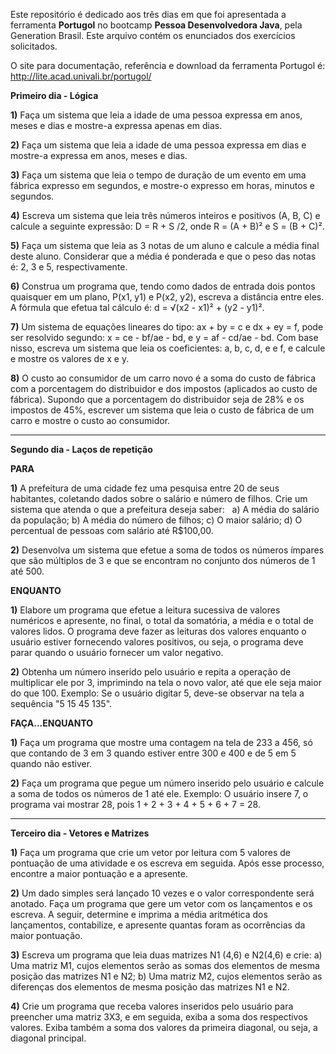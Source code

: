 Este repositório é dedicado aos três dias em que foi apresentada a ferramenta **Portugol** no bootcamp **Pessoa Desenvolvedora Java**, pela Generation Brasil. Este arquivo contém os enunciados dos exercícios solicitados. 

O site para documentação, referência e download da ferramenta Portugol é: http://lite.acad.univali.br/portugol/

**Primeiro dia - Lógica**

**1)** Faça um sistema que leia a idade de uma pessoa expressa em anos, meses e dias e mostre-a expressa apenas em dias.

**2)** Faça um sistema que leia a idade de uma pessoa expressa em dias e mostre-a expressa em anos, meses e dias.

**3)** Faça um sistema que leia o tempo de duração de um evento em uma fábrica expresso em segundos, e mostre-o expresso em horas, minutos e segundos.

**4)** Escreva um sistema que leia três números inteiros e positivos (A, B, C) e calcule a seguinte expressão: D = R + S /2, onde R = (A + B)² e S = (B + C)².

**5)** Faça um sistema que leia as 3 notas de um aluno e calcule a média final deste aluno. Considerar que a média é ponderada e que o peso das notas é: 2, 3 e 5, respectivamente.

**6)** Construa um programa que, tendo como dados de entrada dois pontos quaisquer em um plano, P(x1, y1) e P(x2, y2), escreva a distância entre eles. A fórmula que efetua tal cálculo é: d = √(x2 - x1)² + (y2 - y1)².

**7)** Um sistema de equações lineares do tipo: ax + by = c e dx + ey = f, pode ser resolvido segundo: x = ce - bf/ae - bd, e y = af - cd/ae - bd. Com base nisso, escreva um sistema que leia os coeficientes: a, b, c, d, e e f, e calcule e mostre os
valores de x e y.

**8)** O custo ao consumidor de um carro novo é a soma do custo de fábrica com a porcentagem do distribuidor e dos impostos (aplicados ao custo de fábrica). Supondo que a porcentagem do distribuidor seja de 28% e os impostos de 45%, escrever um sistema que leia o custo de fábrica de um carro e mostre o custo ao consumidor.

------------------------------------------------------------------------------

**Segundo dia - Laços de repetição**

**PARA**

**1)** A prefeitura de uma cidade fez uma pesquisa entre 20 de seus habitantes, coletando dados sobre o salário e número de filhos. Crie um sistema que atenda o que a prefeitura deseja saber:  
a) A média do salário da população;
b) A média do número de filhos;
c) O maior salário;
d) O percentual de pessoas com salário até R$100,00.

**2)** Desenvolva um sistema que efetue a soma de todos os números ímpares que são múltiplos de 3 e que se encontram no conjunto dos números de 1 até 500.

**ENQUANTO**

**1)** Elabore um programa que efetue a leitura sucessiva de valores numéricos e apresente, no final, o total da somatória, a média e o total de valores lidos. O programa deve fazer as leituras dos valores enquanto o usuário estiver fornecendo valores
positivos, ou seja, o programa deve parar quando o usuário fornecer um valor negativo.

**2)** Obtenha um número inserido pelo usuário e repita a operação de multiplicar ele por 3, imprimindo na tela o novo valor, até que ele seja maior do que 100. Exemplo: Se o usuário digitar 5, deve-se observar na tela a sequência "5 15 45 135".

**FAÇA...ENQUANTO**

**1)** Faça um programa que mostre uma contagem na tela de 233 a 456, só que contando de 3 em 3 quando estiver entre 300 e 400 e de 5 em 5 quando não estiver.

**2)** Faça um programa que pegue um número inserido pelo usuário e calcule a soma de todos os números de 1 até ele. Exemplo: O usuário insere 7, o programa vai mostrar 28, pois 1 + 2 + 3 + 4 + 5 + 6 + 7 = 28.

-------------------------------------------------------------------------------------------------------------
**Terceiro dia - Vetores e Matrizes**

**1)** Faça um programa que crie um vetor por leitura com 5 valores de pontuação de uma atividade e os escreva em seguida. Após esse processo, encontre a maior pontuação e a apresente.

**2)** Um dado simples será lançado 10 vezes e o valor correspondente será anotado. Faça um programa que gere um vetor com os lançamentos e os escreva. A seguir, determine e imprima a média aritmética dos lançamentos, contabilize, e apresente quantas foram as ocorrências da maior pontuação.

**3)** Escreva um programa que leia duas matrizes N1 (4,6) e N2(4,6) e crie:
a) Uma matriz M1, cujos elementos serão as somas dos elementos de mesma posição das matrizes N1 e N2;
b) Uma matriz M2, cujos elementos serão as diferenças dos elementos de mesma posição das matrizes N1 e N2.

**4)** Crie um programa que receba valores inseridos pelo usuário para preencher uma matriz 3X3, e em seguida, exiba a soma dos respectivos valores. Exiba também a soma dos valores da primeira diagonal, ou seja, a diagonal principal.
